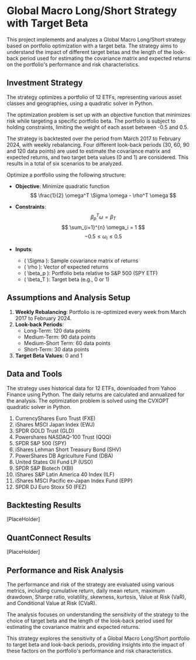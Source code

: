 # Global Macro Long/Short Strategy with Target Beta
This project implements and analyzes a Global Macro Long/Short strategy based on portfolio optimization with a target beta. The strategy aims to understand the impact of different target betas and the length of the look-back period used for estimating the covariance matrix and expected returns on the portfolio's performance and risk characteristics.

## Investment Strategy

The strategy optimizes a portfolio of 12 ETFs, representing various asset classes and geographies, using a quadratic solver in Python.

The optimization problem is set up with an objective function that minimizes risk while targeting a specific portfolio beta. The portfolio is subject to holding constraints, limiting the weight of each asset between -0.5 and 0.5.

The strategy is backtested over the period from March 2017 to February 2024, with weekly rebalancing. Four different look-back periods (30, 60, 90 and 120 data points) are used to estimate the covariance matrix and expected returns, and two target beta values (0 and 1) are considered. This results in a total of six scenarios to be analyzed.

Optimize a portfolio using the following structure:

- **Objective**: Minimize quadratic function 
  $$
  \frac{1}{2} \omega^T \Sigma \omega - \rho^T \omega
  $$

- **Constraints**: 
  $$
  \beta_p^T \omega = \beta_T
  $$
  $$
  \sum_{i=1}^{n} \omega_i = 1
  $$
  $$
  -0.5 \leq \omega_i \leq 0.5
  $$

- **Inputs**:
  - \( \Sigma \): Sample covariance matrix of returns
  - \( \rho \): Vector of expected returns
  - \( \beta_p \): Portfolio beta relative to S&P 500 (SPY ETF)
  - \( \beta_T \): Target beta (e.g., 0 or 1)

## Assumptions and Analysis Setup

1. **Weekly Rebalancing**: Portfolio is re-optimized every week from March 2017 to February 2024.
2. **Look-back Periods**:
   - Long-Term: 120 data points
   - Medium-Term: 90 data points
   - Medium-Short Term: 60 data points
   - Short-Term: 30 data points
3. **Target Beta Values**: 0 and 1

## Data and Tools
The strategy uses historical data for 12 ETFs, downloaded from Yahoo Finance using Python. The daily returns are calculated and annualized for the analysis. The optimization problem is solved using the CVXOPT quadratic solver in Python.

1. CurrencyShares Euro Trust (FXE)
2. iShares MSCI Japan Index (EWJ)
3. SPDR GOLD Trust (GLD)
4. Powershares NASDAQ-100 Trust (QQQ)
5. SPDR S&P 500 (SPY)
6. iShares Lehman Short Treasury Bond (SHV)
7. PowerShares DB Agriculture Fund (DBA)
8. United States Oil Fund LP (USO)
9. SPDR S&P Biotech (XBI)
10. iShares S&P Latin America 40 Index (ILF)
11. iShares MSCI Pacific ex-Japan Index Fund (EPP)
12. SPDR DJ Euro Stoxx 50 (FEZ)


## Backtesting Results

[PlaceHolder]

## QuantConnect Results

[PlaceHolder]

## Performance and Risk Analysis

The performance and risk of the strategy are evaluated using various metrics, including cumulative return, daily mean return, maximum drawdown, Sharpe ratio, volatility, skewness, kurtosis, Value at Risk (VaR), and Conditional Value at Risk (CVaR). 

The analysis focuses on understanding the sensitivity of the strategy to the choice of target beta and the length of the look-back period used for estimating the covariance matrix and expected returns. 

This strategy explores the sensitivity of a Global Macro Long/Short portfolio to target beta and look-back periods, providing insights into the impact of these factors on the portfolio's performance and risk characteristics.